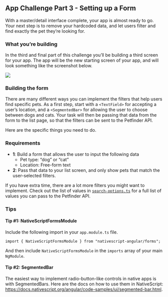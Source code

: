 ## App Challenge Part 3 - Setting up a Form

With a master/detail interface complete, your app is almost ready to go. Your next step is to remove your hardcoded data, and let users filter and find exactly the pet they’re looking for.

### What you’re building

In the third and final part of this challenge you’ll be building a third screen for your app. The app will be the new starting screen of your app, and will look something like the screenshot below.

![](/images/chapter9/0.png)

### Building the form

There are many different ways you can implement the filters that help users find specific pets. As a first step, start with a `<TextField>` for accepting a user’s location, and a `<SegmentedBar>` for allowing the user to choose between dogs and cats. Your task will then be passing that data from the form to the list page, so that the filters can be sent to the Petfinder API.

Here are the specific things you need to do.

### Requirements

* **1**: Build a form that allows the user to input the following data
    * Pet type: “dog” or “cat”
    * Location: Free-form text
* **2**: Pass that data to your list screen, and only show pets that match the user-selected filters.

If you have extra time, there are a lot more filters you might want to implement. Check out the list of values in [`search-options.ts`](NativeScriptFhttps://github.com/NativeScript/workshop/blob/master/demo/app/models/search-options.tsormsModule) for a full list of values you can pass to the Petfinder API.

### Tips

#### Tip #1: NativeScriptFormsModule

Include the following import in your `app.module.ts` file.

```
import { NativeScriptFormsModule } from "nativescript-angular/forms";
```

And then include `NativeScriptFormsModule` in the `imports` array of your main `NgModule`.

#### Tip #2: SegmentedBar

The easiest way to implement radio-button-like controls in native apps is with SegmentedBars. Here are the docs on how to use them in NativeScript: https://docs.nativescript.org/angular/code-samples/ui/segmented-bar.html.
